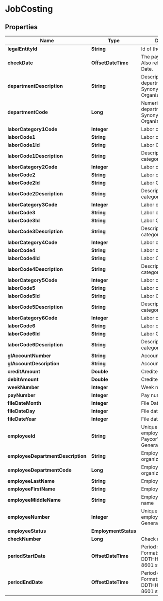 

# JobCosting


## Properties

| Name | Type | Description | Notes |
|------------ | ------------- | ------------- | -------------|
|**legalEntityId** | **String** | Id of the Legal Entity. |  [optional] |
|**checkDate** | **OffsetDateTime** | The paycheck date. Also referred to as Pay Date. |  [optional] |
|**departmentDescription** | **String** | Description of department Synonymous with OrganizationDescription |  [optional] |
|**departmentCode** | **Long** | Numeric code of department  Synonymous with OrganizationCode |  [optional] |
|**laborCategory1Code** | **Integer** | Labor category code 1 |  [optional] |
|**laborCode1** | **String** | Labor code 1 |  [optional] |
|**laborCode1Id** | **String** | Labor Code 1 ID |  [optional] |
|**laborCode1Description** | **String** | Description of labor category 1 |  [optional] |
|**laborCategory2Code** | **Integer** | Labor category code 1 |  [optional] |
|**laborCode2** | **String** | Labor code 2 |  [optional] |
|**laborCode2Id** | **String** | Labor Code 2 ID |  [optional] |
|**laborCode2Description** | **String** | Description of labor category 1 |  [optional] |
|**laborCategory3Code** | **Integer** | Labor category code 3 |  [optional] |
|**laborCode3** | **String** | Labor code 3 |  [optional] |
|**laborCode3Id** | **String** | Labor Code 3 ID |  [optional] |
|**laborCode3Description** | **String** | Description of labor category 3 |  [optional] |
|**laborCategory4Code** | **Integer** | Labor category code 4 |  [optional] |
|**laborCode4** | **String** | Labor code 4 |  [optional] |
|**laborCode4Id** | **String** | Labor Code 4 ID |  [optional] |
|**laborCode4Description** | **String** | Description of labor category 4 |  [optional] |
|**laborCategory5Code** | **Integer** | Labor category code 5 |  [optional] |
|**laborCode5** | **String** | Labor code 5 |  [optional] |
|**laborCode5Id** | **String** | Labor Code 5 ID |  [optional] |
|**laborCode5Description** | **String** | Description of labor category 5 |  [optional] |
|**laborCategory6Code** | **Integer** | Labor category code 6 |  [optional] |
|**laborCode6** | **String** | Labor code 6 |  [optional] |
|**laborCode6Id** | **String** | Labor Code 6 ID |  [optional] |
|**laborCode6Description** | **String** | Description of labor category 6 |  [optional] |
|**glAccountNumber** | **String** | Account number  |  [optional] |
|**glAccountDescription** | **String** | Account description  |  [optional] |
|**creditAmount** | **Double** | Credited amount |  [optional] |
|**debitAmount** | **Double** | Credited amount |  [optional] |
|**weekNumber** | **Integer** | Week number |  [optional] |
|**payNumber** | **Integer** | Pay number |  [optional] |
|**fileDateMonth** | **Integer** | File Date Month |  [optional] |
|**fileDateDay** | **Integer** | File date day |  [optional] |
|**fileDateYear** | **Integer** | File date year |  [optional] |
|**employeeId** | **String** | Unique identifier of the employee record in Paycor&#39;s system. Generated by Paycor. |  [optional] |
|**employeeDepartmentDescription** | **String** | Employee&#39;s organization description |  [optional] |
|**employeeDepartmentCode** | **Long** | Employee&#39;s organization code |  [optional] |
|**employeeLastName** | **String** | Employee&#39;s last name |  [optional] |
|**employeeFirstName** | **String** | Employee&#39;s first name |  [optional] |
|**employeeMiddleName** | **String** | Employee&#39;s middle name |  [optional] |
|**employeeNumber** | **Integer** | Unique number of the employee in the tenant. Generated by Paycor. |  [optional] |
|**employeeStatus** | **EmploymentStatus** |  |  [optional] |
|**checkNumber** | **Long** | Check number. |  [optional] |
|**periodStartDate** | **OffsetDateTime** | Period start date. Format: YYYY-MM-DDTHH:MM:SSZ  (ISO-8601 standard)               |  [optional] |
|**periodEndDate** | **OffsetDateTime** | Period end date. Format: YYYY-MM-DDTHH:MM:SSZ  (ISO-8601 standard)               |  [optional] |



